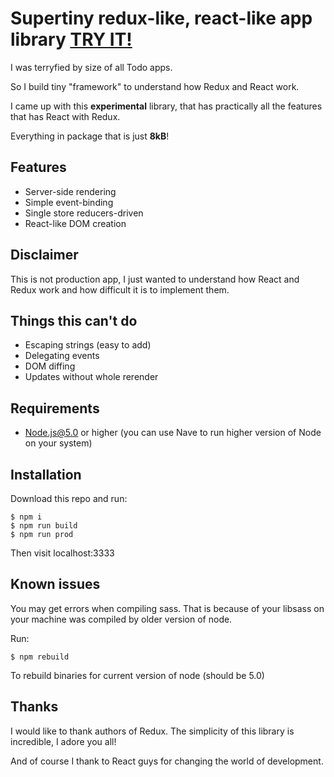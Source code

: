 # Supertiny redux-like, react-like app library [TRY IT!](http://vojtatranta.github.io/supertiny-app-lib/)

I was terryfied by size of all Todo apps.

So I build tiny "framework" to understand how Redux and React work.

I came up with this **experimental** library, that has practically all the features that has React with Redux.

Everything in package that is just **8kB**!

## Features
* Server-side rendering
* Simple event-binding
* Single store reducers-driven
* React-like DOM creation

## Disclaimer
This is not production app, I just wanted to understand how React and Redux work and how difficult it is to implement them.

## Things this can't do
* Escaping strings (easy to add)
* Delegating events
* DOM diffing
* Updates without whole rerender

## Requirements
* Node.js@5.0 or higher (you can use Nave to run higher version of Node on your system)

## Installation
Download this repo and run:
```
$ npm i
$ npm run build
$ npm run prod

```

Then visit localhost:3333

## Known issues
You may get errors when compiling sass. That is because of your libsass on your machine was compiled by older version of node.

Run:
```
$ npm rebuild
```

To rebuild binaries for current version of node (should be 5.0)

## Thanks
I would like to thank authors of Redux. The simplicity of this library is incredible, I adore you all!

And of course I thank to React guys for changing the world of development.
